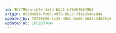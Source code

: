 ```yaml
---
id: 407796aa-cb4e-4a2d-b621-b70d64603962
origin: 059d4d8d-fc60-49f8-8823-7da10549e84e
updated_by: 7d709850-5c35-4065-be68-b627c348051d
updated_at: 1652837647
---
```

